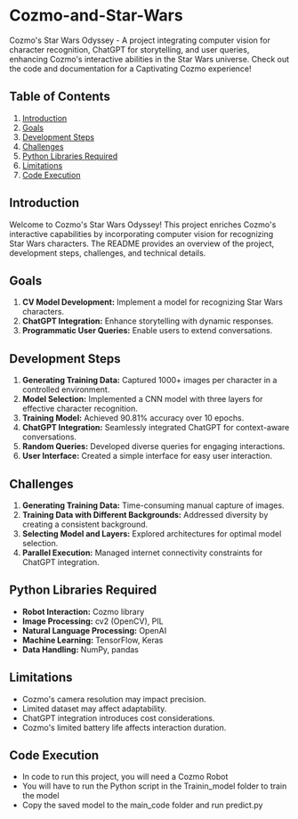 # Cozmo-and-Star-Wars
Cozmo's Star Wars Odyssey - A project integrating computer vision for character recognition, ChatGPT for storytelling, and user queries, enhancing Cozmo's interactive abilities in the Star Wars universe. Check out the code and documentation for a Captivating Cozmo experience!

## Table of Contents

1. [Introduction](#introduction)
2. [Goals](#goals)
3. [Development Steps](#development-steps)
4. [Challenges](#challenges)
5. [Python Libraries Required](#python-libraries-required)
6. [Limitations](#limitations)
7. [Code Execution](#code-execution)

## Introduction

Welcome to Cozmo's Star Wars Odyssey! This project enriches Cozmo's interactive capabilities by incorporating computer vision for recognizing Star Wars characters. The README provides an overview of the project, development steps, challenges, and technical details.

## Goals

1. **CV Model Development:** Implement a model for recognizing Star Wars characters.
2. **ChatGPT Integration:** Enhance storytelling with dynamic responses.
3. **Programmatic User Queries:** Enable users to extend conversations.

## Development Steps

1. **Generating Training Data:** Captured 1000+ images per character in a controlled environment.
2. **Model Selection:** Implemented a CNN model with three layers for effective character recognition.
3. **Training Model:** Achieved 90.81% accuracy over 10 epochs.
4. **ChatGPT Integration:** Seamlessly integrated ChatGPT for context-aware conversations.
5. **Random Queries:** Developed diverse queries for engaging interactions.
6. **User Interface:** Created a simple interface for easy user interaction.

## Challenges

1. **Generating Training Data:** Time-consuming manual capture of images.
2. **Training Data with Different Backgrounds:** Addressed diversity by creating a consistent background.
3. **Selecting Model and Layers:** Explored architectures for optimal model selection.
4. **Parallel Execution:** Managed internet connectivity constraints for ChatGPT integration.

## Python Libraries Required

- **Robot Interaction:** Cozmo library
- **Image Processing:** cv2 (OpenCV), PIL
- **Natural Language Processing:** OpenAI
- **Machine Learning:** TensorFlow, Keras
- **Data Handling:** NumPy, pandas

## Limitations

- Cozmo's camera resolution may impact precision.
- Limited dataset may affect adaptability.
- ChatGPT integration introduces cost considerations.
- Cozmo's limited battery life affects interaction duration.

## Code Execution

- In code to run this project, you will need a Cozmo Robot
- You will have to run the Python script in the Trainin_model folder to train the model
- Copy the saved model to the main_code folder and run predict.py 
